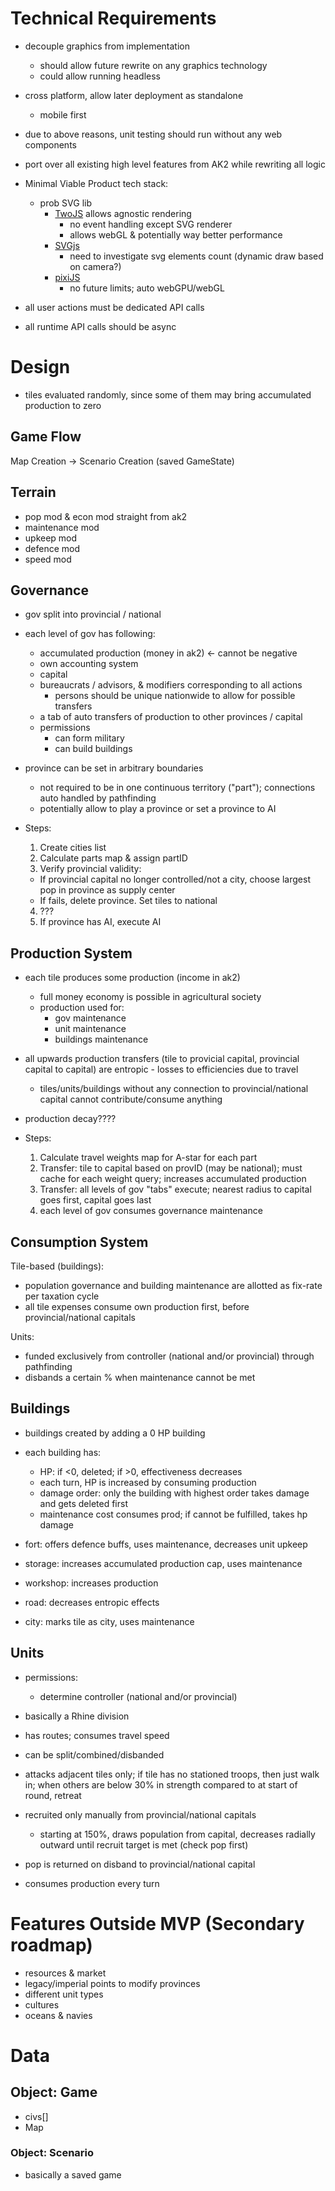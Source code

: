 # Technical Requirements
- decouple graphics from implementation
  - should allow future rewrite on any graphics technology
  - could allow running headless
- cross platform, allow later deployment as standalone
  - mobile first

- due to above reasons, unit testing should run without any
  web components

- port over all existing high level features from AK2 while
  rewriting all logic

- Minimal Viable Product tech stack:
  - prob SVG lib
    - [TwoJS](https://two.js.org/) allows agnostic rendering
      - no event handling except SVG renderer
      - allows webGL & potentially way better performance
    - [SVGjs](https://svgjs.dev/docs/3.2/)
      - need to investigate svg elements count (dynamic draw based on camera?)
    - [pixiJS](https://github.com/pixijs/pixijs)
      - no future limits; auto webGPU/webGL

- all user actions must be dedicated API calls
- all runtime API calls should be async

# Design

- tiles evaluated randomly, since some of them may bring accumulated production
  to zero

## Game Flow

Map Creation -> Scenario Creation (saved GameState)

## Terrain
- pop mod & econ mod straight from ak2
- maintenance mod
- upkeep mod
- defence mod
- speed mod

## Governance
- gov split into provincial / national
- each level of gov has following:
  - accumulated production (money in ak2) <- cannot be negative
  - own accounting system
  - capital
  - bureaucrats / advisors, & modifiers corresponding to all actions
    - persons should be unique nationwide to allow for possible transfers
  - a tab of auto transfers of production to other provinces / capital
  - permissions
    - can form military
    - can build buildings
- province can be set in arbitrary boundaries
  - not required to be in one continuous territory ("part"); connections auto
    handled by pathfinding
  - potentially allow to play a province or set a province to AI

- Steps:
  1. Create cities list
  2. Calculate parts map & assign partID
  3. Verify provincial validity:
    - If provincial capital no longer controlled/not a city, choose largest pop
      in province as supply center
    - If fails, delete province. Set tiles to national
  4. ???
  5. If province has AI, execute AI

## Production System
- each tile produces some production (income in ak2)
  - full money economy is possible in agricultural society
  - production used for:
    - gov maintenance
    - unit maintenance
    - buildings maintenance
- all upwards production transfers (tile to provicial capital, provincial
  capital to capital) are entropic - losses to efficiencies due to travel
  - tiles/units/buildings without any connection to provincial/national capital
    cannot contribute/consume anything

- production decay????

- Steps:
  1. Calculate travel weights map for A-star for each part
  2. Transfer: tile to capital based on provID (may be national); must cache
     for each weight query; increases accumulated production
  3. Transfer: all levels of gov "tabs" execute; nearest radius to capital goes
     first, capital goes last
  4. each level of gov consumes governance maintenance

## Consumption System

Tile-based (buildings):
  - population governance and building maintenance are allotted as fix-rate per
    taxation cycle
  - all tile expenses consume own production first, before provincial/national
    capitals

Units:
  - funded exclusively from controller (national and/or provincial) through
    pathfinding
  - disbands a certain % when maintenance cannot be met

## Buildings

- buildings created by adding a 0 HP building

- each building has:
  - HP: if <0, deleted; if >0, effectiveness decreases
  - each turn, HP is increased by consuming production
  - damage order: only the building with highest order takes damage and gets
    deleted first
  - maintenance cost consumes prod; if cannot be fulfilled, takes hp damage

- fort: offers defence buffs, uses maintenance, decreases unit upkeep
- storage: increases accumulated production cap, uses maintenance
- workshop: increases production
- road: decreases entropic effects
- city: marks tile as city, uses maintenance

## Units
- permissions:
  - determine controller (national and/or provincial)
- basically a Rhine division
- has routes; consumes travel speed
- can be split/combined/disbanded
- attacks adjacent tiles only; if tile has no stationed troops, then just walk
  in; when others are below 30% in strength compared to at start of round,
  retreat

- recruited only manually from provincial/national capitals
  - starting at 150%, draws population from capital, decreases radially outward
    until recruit target is met (check pop first)
- pop is returned on disband to provincial/national capital

- consumes production every turn

# Features Outside MVP (Secondary roadmap)
- resources & market
- legacy/imperial points to modify provinces
- different unit types
- cultures
- oceans & navies

# Data

## Object: Game

- civs[]
- Map

### Object: Scenario
- basically a saved game

